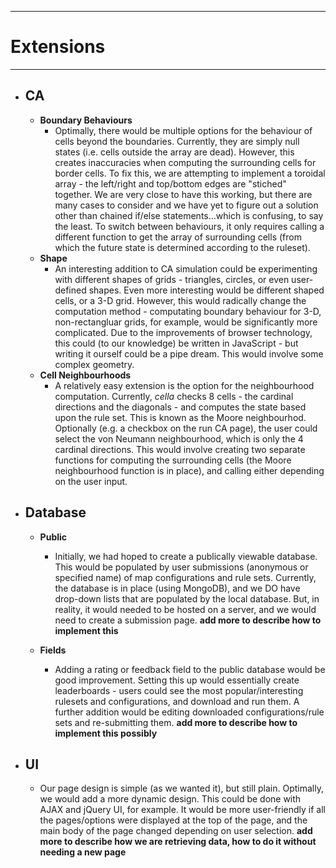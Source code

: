 ------------
# Extensions
------------

* ## CA
	* **Boundary Behaviours**
		* Optimally, there would be multiple options for the behaviour of cells beyond the boundaries. Currently, they are simply null states (i.e. cells outside the array are dead). However, this creates inaccuracies when computing the surrounding cells for border cells. To fix this, we are attempting to implement a toroidal array - the left/right and top/bottom edges are "stiched" together. We are very close to have this working, but there are many cases to consider and we have yet to figure out a solution other than chained if/else statements...which is confusing, to say the least. To switch between behaviours, it only requires calling a different function to get the array of surrounding cells (from which the future state is determined according to the ruleset).
	* **Shape**
		* An interesting addition to CA simulation could be experimenting with different shapes of grids - triangles, circles, or even user-defined shapes. Even more interesting would be different shaped cells, or a 3-D grid. However, this would radically change the computation method - computating boundary behaviour for 3-D, non-rectangluar grids, for example, would be significantly more complicated. Due to the improvements of browser technology, this could (to our knowledge) be written in JavaScript - but writing it ourself could be a pipe dream. This would involve some complex geometry. 
	* **Cell Neighbourhoods**
		* A relatively easy extension is the option for the neighbourhood computation. Currently, _cella_ checks 8 cells - the cardinal directions and the diagonals - and computes the state based upon the rule set. This is known as the Moore neighbourhod. Optionally (e.g. a checkbox on the run CA page), the user could select the von Neumann neighbourhood, which is only the 4 cardinal directions. This would involve creating two separate functions for computing the surrounding cells (the Moore neighbourhood function is in place), and calling either depending on the user input.

* ## Database
	* **Public**
		* Initially, we had hoped to create a publically viewable database. This would be populated by user submissions (anonymous or specified name) of map configurations and rule sets. Currently, the database is in place (using MongoDB), and we DO have drop-down lists that are populated by the local database. But, in reality, it would needed to be hosted on a server, and we would need to create a submission page. **add more to describe how to implement this**

	* **Fields**
		* Adding a rating or feedback field to the public database would be good improvement. Setting this up would essentially create leaderboards - users could see the most popular/interesting rulesets and configurations, and download and run them. A further addition would be editing downloaded configurations/rule sets and re-submitting them. **add more to describe how to implement this possibly**

* ## UI
	* Our page design is simple (as we wanted it), but still plain. Optimally, we would add a more dynamic design. This could be done with AJAX and jQuery UI, for example. It would be more user-friendly if all the pages/options were displayed at the top of the page, and the main body of the page changed depending on user selection. **add more to describe how we are retrieving data, how to do it without needing a new page**